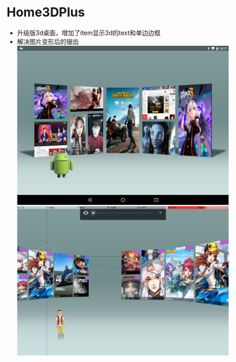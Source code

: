 # Home3DPlus
- 升级版3d桌面，增加了item显示3d的text和单边边框
- 解决图片变形后的锯齿
![3d](https://raw.githubusercontent.com/fewwind/img_folder/master/threeD.png)
![3d](https://raw.githubusercontent.com/fewwind/img_folder/master/three2.jpg)
